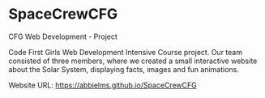 # SpaceCrewCFG
 CFG Web Development - Project

 Code First Girls Web Development Intensive Course project. Our team consisted of three members, where we created a small interactive website about the Solar System, displaying facts, images and fun animations.

Website URL: https://abbielms.github.io/SpaceCrewCFG

